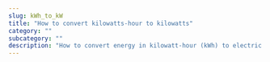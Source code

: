 ```yaml
---
slug: kWh_to_kW
title: "How to convert kilowatts-hour to kilowatts"
category: ""
subcategory: ""
description: "How to convert energy in kilowatt-hour (kWh) to electric power in kilowatts (kW)."
---
```


